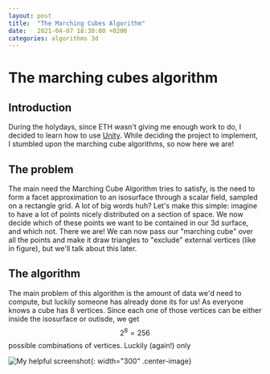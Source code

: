 ```yaml
---
layout: post
title:  "The Marching Cubes Algorithm"
date:   2021-04-07 18:30:00 +0200
categories: algorithms 3d
---
```


# The marching cubes algorithm

## Introduction
During the holydays, since ETH wasn't giving me enough work to do, I decided to learn how to use [Unity][unity].
While deciding the project to implement, I stumbled upon the marching cube algorithms, so now here we are!

## The problem
The main need the Marching Cube Algorithm tries to satisfy, is the need to form a facet approximation to an isosurface through a scalar field, sampled on a rectangle grid. A lot of big words huh? Let's make this simple: imagine to have a lot of points nicely distributed on a section of space. We now decide which of these points we want to be contained in our 3d surface, and which not. There we are! We can now pass our "marching cube" over all the points and make it draw triangles to "exclude" external vertices (like in figure), but we'll talk about this later.

## The algorithm
The main problem of this algorithm is the amount of data we'd need to compute, but luckily someone has already done its for us!
As everyone knows a cube has 8 vertices. Since each one of those vertices can be either inside the isosurface or outisde, we get $$ 2^{8} = 256 $$ possible combinations of vertices. Luckily (again!) only 

![My helpful screenshot]({{site.url}}/_img/marching-cubes/cube-cobinations.jpg){: width="300"  .center-image}

 [unity]: https://unity.com/